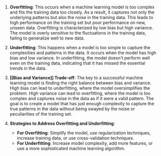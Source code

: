 1. **Overfitting**: This occurs when a machine learning model is too complex and fits the training data too closely. As a result, it captures not only the underlying patterns but also the noise in the training data. This leads to high performance on the training set but poor performance on new, unseen data. Overfitting is characterized by low bias but high variance. The model is overly sensitive to the fluctuations in the training data, failing to generalize well to new data.

2. **Underfitting**: This happens when a model is too simple to capture the complexities and patterns in the data. It occurs when the model has high bias and low variance. In underfitting, the model doesn't perform well even on the training data, indicating that it has missed the essential trends in the data.

3. **[[Bias and Variance]] Trade-off**: The key to a successful machine learning model is finding the right balance between bias and variance. High bias can lead to underfitting, where the model oversimplifies the problem. High variance can lead to overfitting, where the model is too complex and captures noise in the data as if it were a valid pattern. The goal is to create a model that has just enough complexity to capture the true patterns in the data without being swayed by the noise or peculiarities of the training set.

4. **Strategies to Address Overfitting and Underfitting**:
   - **For Overfitting**: Simplify the model, use regularization techniques, increase training data, or use cross-validation techniques.
   - **For Underfitting**: Increase model complexity, add more features, or use a more sophisticated machine learning algorithm.

